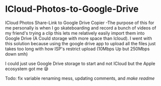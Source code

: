 # ICloud-Photos-to-Google-Drive
ICloud Photos Share-Link to Google Drive Copier
-The purpose of this for me personally is when I go skateboarding and record a bunch of videos of my friend's trying a clip this lets me relatively easily import them into Google Drive (A Could storage with more space than Icloud). I went with this solution because using the google drive app to upload all the files just takes too long with how ISP's restrict upload (10Mbps Up but 250Mbps down smh) 

I could just use Google Drive storage to start and not ICloud but the Apple ecosystem got me 😪

Todo: fix variable renaming mess, updating comments, and *make readme*
